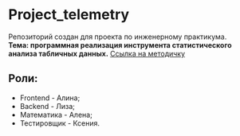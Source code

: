 # Project_telemetry
Репозиторий создан для проекта по инженерному практикума. \
**Тема: программная реализация инструмента статистического анализа табличных данных.**
[Ссылка на методичку](https://disk.yandex.ru/d/c39fEGJGDEyEbg/01.%20Анализ%20телеметрии.pdf)

## Роли: 
 - Frontend - Алина;
 - Backend - Лиза;
 - Математика - Алена;
 - Тестировщик - Ксения.
